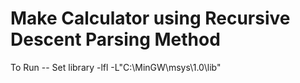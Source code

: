 # Make Calculator using Recursive Descent Parsing Method

To Run -- Set library -lfl -L"C:\MinGW\msys\1.0\lib"


